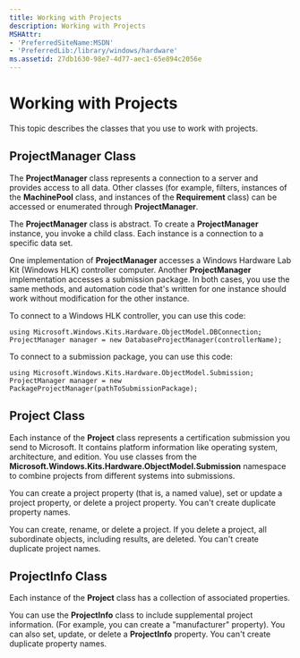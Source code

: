 ```yaml
---
title: Working with Projects
description: Working with Projects
MSHAttr:
- 'PreferredSiteName:MSDN'
- 'PreferredLib:/library/windows/hardware'
ms.assetid: 27db1630-98e7-4d77-aec1-65e894c2056e
---
```


# Working with Projects


This topic describes the classes that you use to work with projects.

## <span id="ProjectManager-Class"></span><span id="projectmanager_class"></span><span id="PROJECTMANAGER_CLASS"></span>ProjectManager Class


The **ProjectManager** class represents a connection to a server and provides access to all data. Other classes (for example, filters, instances of the **MachinePool** class, and instances of the **Requirement** class) can be accessed or enumerated through **ProjectManager**.

The **ProjectManager** class is abstract. To create a **ProjectManager** instance, you invoke a child class. Each instance is a connection to a specific data set.

One implementation of **ProjectManager** accesses a Windows Hardware Lab Kit (Windows HLK) controller computer. Another **ProjectManager** implementation accesses a submission package. In both cases, you use the same methods, and automation code that's written for one instance should work without modification for the other instance.

To connect to a Windows HLK controller, you can use this code:

``` syntax
using Microsoft.Windows.Kits.Hardware.ObjectModel.DBConnection;
ProjectManager manager = new DatabaseProjectManager(controllerName);
```

To connect to a submission package, you can use this code:

``` syntax
using Microsoft.Windows.Kits.Hardware.ObjectModel.Submission;
ProjectManager manager = new PackageProjectManager(pathToSubmissionPackage);
```

## <span id="Project_Class"></span><span id="project_class"></span><span id="PROJECT_CLASS"></span>Project Class


Each instance of the **Project** class represents a certification submission you send to Microsoft. It contains platform information like operating system, architecture, and edition. You use classes from the **Microsoft.Windows.Kits.Hardware.ObjectModel.Submission** namespace to combine projects from different systems into submissions.

You can create a project property (that is, a named value), set or update a project property, or delete a project property. You can't create duplicate property names.

You can create, rename, or delete a project. If you delete a project, all subordinate objects, including results, are deleted. You can't create duplicate project names.

## <span id="ProjectInfo_Class"></span><span id="projectinfo_class"></span><span id="PROJECTINFO_CLASS"></span>ProjectInfo Class


Each instance of the **Project** class has a collection of associated properties.

You can use the **ProjectInfo** class to include supplemental project information. (For example, you can create a "manufacturer" property). You can also set, update, or delete a **ProjectInfo** property. You can't create duplicate property names.

 

 






